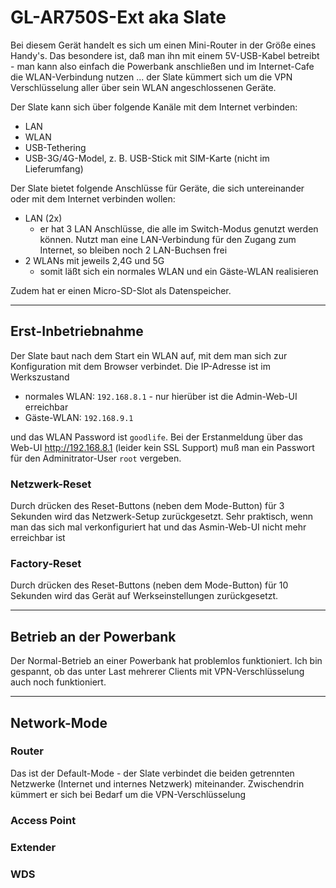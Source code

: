 # GL-AR750S-Ext aka Slate

Bei diesem Gerät handelt es sich um einen Mini-Router in der Größe eines Handy's. Das besondere ist, daß man ihn mit einem 5V-USB-Kabel betreibt - man kann also einfach die Powerbank anschließen und im Internet-Cafe die WLAN-Verbindung nutzen ... der Slate kümmert sich um die VPN Verschlüsselung aller über sein WLAN angeschlossenen Geräte.

Der Slate kann sich über folgende Kanäle mit dem Internet verbinden:

* LAN
* WLAN
* USB-Tethering
* USB-3G/4G-Model, z. B. USB-Stick mit SIM-Karte (nicht im Lieferumfang)

Der Slate bietet folgende Anschlüsse für Geräte, die sich untereinander oder mit dem Internet verbinden wollen:

* LAN (2x)
  * er hat 3 LAN Anschlüsse, die alle im Switch-Modus genutzt werden können. Nutzt man eine LAN-Verbindung für den Zugang zum Internet, so bleiben noch 2 LAN-Buchsen frei
* 2 WLANs mit jeweils 2,4G und 5G
  * somit läßt sich ein normales WLAN und ein Gäste-WLAN realisieren

Zudem hat er einen Micro-SD-Slot als Datenspeicher.

---

## Erst-Inbetriebnahme

Der Slate baut nach dem Start ein WLAN auf, mit dem man sich zur Konfiguration mit dem Browser verbindet. Die IP-Adresse ist im Werkszustand

* normales WLAN: `192.168.8.1` - nur hierüber ist die Admin-Web-UI erreichbar
* Gäste-WLAN: `192.168.9.1`

und das WLAN Password ist `goodlife`. Bei der Erstanmeldung über das Web-UI http://192.168.8.1 (leider kein SSL Support) muß man ein Passwort für den Adminitrator-User `root` vergeben.

### Netzwerk-Reset

Durch drücken des Reset-Buttons (neben dem Mode-Button) für 3 Sekunden wird das Netzwerk-Setup zurückgesetzt. Sehr praktisch, wenn man das sich mal verkonfiguriert hat und das Asmin-Web-UI nicht mehr erreichbar ist

### Factory-Reset

Durch drücken des Reset-Buttons (neben dem Mode-Button) für 10 Sekunden wird das Gerät auf Werkseinstellungen zurückgesetzt.

---

## Betrieb an der Powerbank

Der Normal-Betrieb an einer Powerbank hat problemlos funktioniert. Ich bin gespannt, ob das unter Last mehrerer Clients mit VPN-Verschlüsselung auch noch funktioniert.

---

## Network-Mode

### Router

Das ist der Default-Mode - der Slate verbindet die beiden getrennten Netzwerke (Internet und internes Netzwerk) miteinander. Zwischendrin kümmert er sich bei Bedarf um die VPN-Verschlüsselung

### Access Point

### Extender

### WDS
